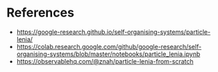 # References

* https://google-research.github.io/self-organising-systems/particle-lenia/
* https://colab.research.google.com/github/google-research/self-organising-systems/blob/master/notebooks/particle_lenia.ipynb
* https://observablehq.com/@znah/particle-lenia-from-scratch